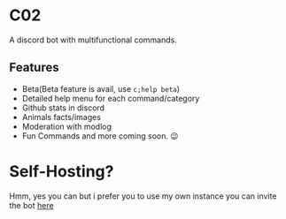 # C02
A discord bot with multifunctional commands.

## Features

* Beta(Beta feature is avail, use `c;help beta`)
* Detailed help menu for each command/category
* Github stats in discord
* Animals facts/images
* Moderation with modlog
* Fun Commands and more coming soon. :wink:

# Self-Hosting?
Hmm, yes you can but i prefer you to use my own instance you can invite the bot [here](https://discordapp.com/oauth2/authorize?client_id=675338023222771712&permissions=8&scope=bot)
